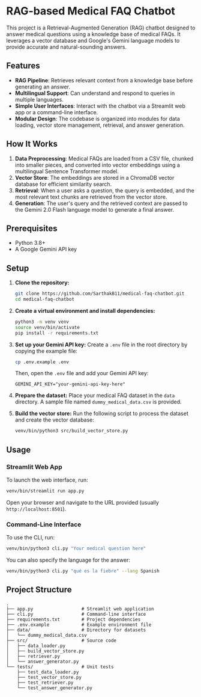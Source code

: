 # RAG-based Medical FAQ Chatbot

This project is a Retrieval-Augmented Generation (RAG) chatbot designed to answer medical questions using a knowledge base of medical FAQs. It leverages a vector database and Google's Gemini language models to provide accurate and natural-sounding answers.

## Features

- **RAG Pipeline**: Retrieves relevant context from a knowledge base before generating an answer.
- **Multilingual Support**: Can understand and respond to queries in multiple languages.
- **Simple User Interfaces**: Interact with the chatbot via a Streamlit web app or a command-line interface.
- **Modular Design**: The codebase is organized into modules for data loading, vector store management, retrieval, and answer generation.

## How It Works

1.  **Data Preprocessing**: Medical FAQs are loaded from a CSV file, chunked into smaller pieces, and converted into vector embeddings using a multilingual Sentence Transformer model.
2.  **Vector Store**: The embeddings are stored in a ChromaDB vector database for efficient similarity search.
3.  **Retrieval**: When a user asks a question, the query is embedded, and the most relevant text chunks are retrieved from the vector store.
4.  **Generation**: The user's query and the retrieved context are passed to the Gemini 2.0 Flash language model to generate a final answer.

## Prerequisites

- Python 3.8+
- A Google Gemini API key

## Setup

1.  **Clone the repository:**
    ```bash
    git clone https://github.com/SarthakB11/medical-faq-chatbot.git
    cd medical-faq-chatbot
    ```

2.  **Create a virtual environment and install dependencies:**
    ```bash
    python3 -m venv venv
    source venv/bin/activate
    pip install -r requirements.txt
    ```

3.  **Set up your Gemini API key:**
    Create a `.env` file in the root directory by copying the example file:
    ```bash
    cp .env.example .env
    ```
    Then, open the `.env` file and add your Gemini API key:
    ```
    GEMINI_API_KEY="your-gemini-api-key-here"
    ```

4.  **Prepare the dataset:**
    Place your medical FAQ dataset in the `data` directory. A sample file named `dummy_medical_data.csv` is provided.

5.  **Build the vector store:**
    Run the following script to process the dataset and create the vector database:
    ```bash
    venv/bin/python3 src/build_vector_store.py
    ```

## Usage

### Streamlit Web App

To launch the web interface, run:
```bash
venv/bin/streamlit run app.py
```
Open your browser and navigate to the URL provided (usually `http://localhost:8501`).

### Command-Line Interface

To use the CLI, run:
```bash
venv/bin/python3 cli.py "Your medical question here"
```
You can also specify the language for the answer:
```bash
venv/bin/python3 cli.py "qué es la fiebre" --lang Spanish
```

## Project Structure

```
.
├── app.py                  # Streamlit web application
├── cli.py                  # Command-line interface
├── requirements.txt        # Project dependencies
├── .env.example            # Example environment file
├── data/                   # Directory for datasets
│   └── dummy_medical_data.csv
├── src/                    # Source code
│   ├── data_loader.py
│   ├── build_vector_store.py
│   ├── retriever.py
│   └── answer_generator.py
└── tests/                  # Unit tests
    ├── test_data_loader.py
    ├── test_vector_store.py
    ├── test_retriever.py
    └── test_answer_generator.py
```
